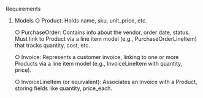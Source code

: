 Requirements

1. Models
   ○ Product: Holds name, sku, unit_price, etc.

   ○ PurchaseOrder: Contains info about the vendor, order date, status.
   Must link to Product via a line item model (e.g., PurchaseOrderLineItem) that tracks
   quantity, cost, etc.

   ○ Invoice: Represents a customer invoice, linking to one or more Products via a
   line item model (e.g., InvoiceLineItem with quantity, price).

   ○ InvoiceLineItem (or equivalent): Associates an Invoice with a Product,
   storing fields like quantity, price_each.
